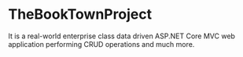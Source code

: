 # TheBookTownProject
It is a real-world enterprise class data driven ASP.NET  Core MVC web application performing CRUD operations and much more.
